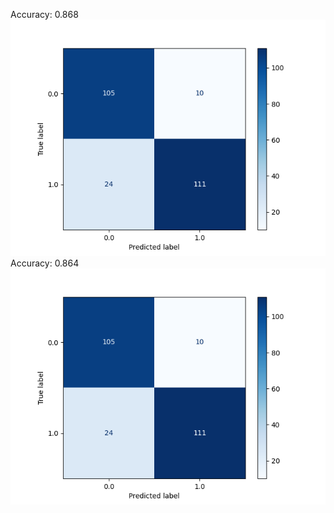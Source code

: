 Accuracy: 0.868
![](./model/confusion_matrix.png "Confusion Matrix")
Accuracy: 0.864
![](./model/confusion_matrix.png "Confusion Matrix")
